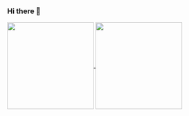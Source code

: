 ### Hi there 👋

<a href="https://github.com/alexandre-queiroz">
  <img height=200 align="center" src="https://github-readme-stats.vercel.app/api?username=alexandre-queiroz&count_private=true&theme=dracula&card_width=280" />
</a>
<a href="https://github.com/alexandre-queiroz">
  <img height=200 align="center" src="https://github-readme-stats.vercel.app/api/top-langs?username=alexandre-queiroz&layout=compact&langs_count=8&card_width=280&theme=dracula" />
</a>

<!--
**alexandre-queiroz/alexandre-queiroz** is a ✨ _special_ ✨ repository because its `README.md` (this file) appears on your GitHub profile.

Here are some ideas to get you started:

- 🔭 I’m currently working on ...
- 🌱 I’m currently learning ...
- 👯 I’m looking to collaborate on ...
- 🤔 I’m looking for help with ...
- 💬 Ask me about ...
- 📫 How to reach me: ...
- 😄 Pronouns: ...
- ⚡ Fun fact: ...
-->
